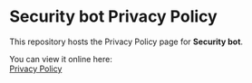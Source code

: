 # Security bot Privacy Policy

This repository hosts the Privacy Policy page for **Security bot**.

You can view it online here:  
[Privacy Policy](./privacy.html)
